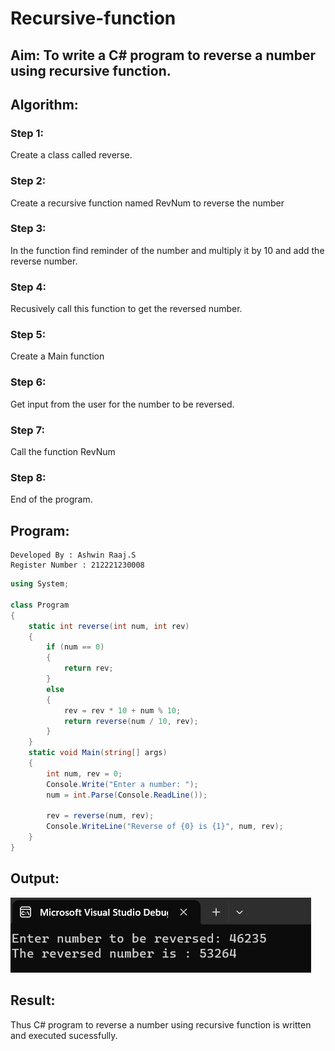 # Recursive-function

## Aim: To write a C# program to reverse a number using recursive function.

## Algorithm:
### Step 1:
Create a class called reverse.

### Step 2:
Create a recursive function named RevNum to reverse the number

### Step 3:
In the function find reminder of the number and multiply it by 10 and add the reverse number.

### Step 4:
Recusively call this function to get the reversed number.

### Step 5:
Create a Main function

### Step 6:
Get input from the user for the number to be reversed.

### Step 7:
Call the function RevNum

### Step 8:
End of the program.

## Program:
```
Developed By : Ashwin Raaj.S
Register Number : 212221230008
```
```c#
using System;

class Program
{
    static int reverse(int num, int rev)
    {
        if (num == 0)
        {
            return rev;
        }
        else
        {
            rev = rev * 10 + num % 10;
            return reverse(num / 10, rev);
        }
    }
    static void Main(string[] args)
    {
        int num, rev = 0;
        Console.Write("Enter a number: ");
        num = int.Parse(Console.ReadLine());

        rev = reverse(num, rev);
        Console.WriteLine("Reverse of {0} is {1}", num, rev);
    }
}
```
## Output:
![output](ss1.png)

## Result:
Thus C# program to reverse a number using recursive function is written and executed sucessfully.